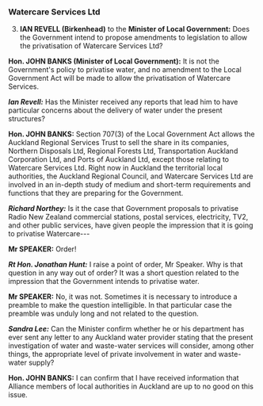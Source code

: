 ### Watercare Services Ltd

3. **IAN REVELL (Birkenhead)** to the **Minister of Local Government:** Does the Government intend to propose amendments to legislation to allow the privatisation of Watercare Services Ltd?

**Hon. JOHN BANKS (Minister of Local Government):** It is not the Government's policy to privatise water, and no amendment to the Local Government Act will be made to allow the privatisation of Watercare Services.

***Ian Revell:*** Has the Minister received any reports that lead him to have particular concerns about the delivery of water under the present structures?

**Hon. JOHN BANKS:** Section 707(3) of the Local Government Act allows the Auckland Regional Services Trust to sell the share in its companies, Northern Disposals Ltd, Regional Forests Ltd, Transportation Auckland Corporation Ltd, and Ports of Auckland Ltd, except those relating to Watercare Services Ltd. Right now in Auckland the territorial local authorities, the Auckland Regional Council, and Watercare Services Ltd are involved in an in-depth study of medium and short-term requirements and functions that they are preparing for the Government.

***Richard Northey:*** Is it the case that Government proposals to privatise Radio New Zealand commercial stations, postal services, electricity, TV2, and other public services, have given people the impression that it is going to privatise Watercare---

**Mr SPEAKER:** Order!

***Rt Hon. Jonathan Hunt:*** I raise a point of order, Mr Speaker. Why is that question in any way out of order? It was a short question related to the impression that the Government intends to privatise water.

**Mr SPEAKER:** No, it was not. Sometimes it is necessary to introduce a preamble to make the question intelligible. In that particular case the preamble was unduly long and not related to the question.

***Sandra Lee:*** Can the Minister confirm whether he or his department has ever sent any letter to any Auckland water provider stating that the present investigation of water and waste-water services will consider, among other things, the appropriate level of private involvement in water and waste-water supply?

**Hon. JOHN BANKS:** I can confirm that I have received information that Alliance members of local authorities in Auckland are up to no good on this issue.